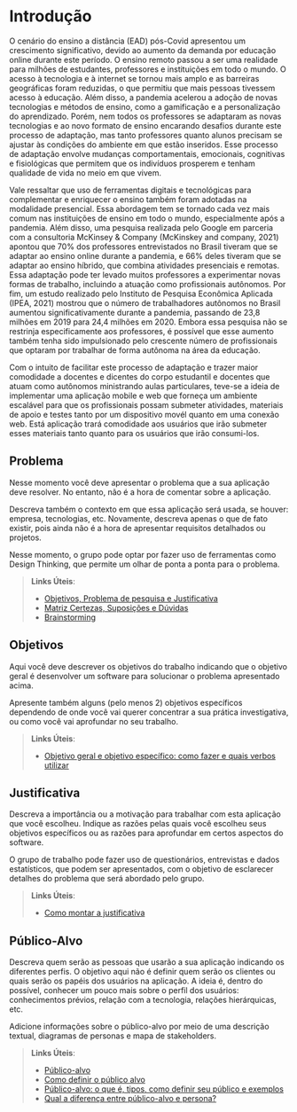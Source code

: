 # Introdução

O cenário do ensino a distância (EAD) pós-Covid apresentou um crescimento significativo, devido ao aumento da demanda por educação online durante este período. O ensino remoto passou a ser uma realidade para milhões de estudantes, professores e instituições em todo o mundo. O acesso à tecnologia e à internet se tornou mais amplo e as barreiras geográficas foram reduzidas, o que permitiu que mais pessoas tivessem acesso à educação. Além disso, a pandemia acelerou a adoção de novas tecnologias e métodos de ensino, como a gamificação e a personalização do aprendizado. Porém, nem todos os professores se adaptaram as novas tecnologias e ao novo formato de ensino encarando desafios durante este processo de adaptação, mas tanto professores quanto alunos precisam se ajustar às condições do ambiente em que estão inseridos. Esse processo de adaptação envolve mudanças comportamentais, emocionais, cognitivas e fisiológicas que permitem que os indivíduos prosperem e tenham qualidade de vida no meio em que vivem. 

Vale ressaltar que uso de ferramentas digitais e tecnológicas para complementar e enriquecer o ensino também foram adotadas na modalidade presencial. Essa abordagem tem se tornado cada vez mais comum nas instituições de ensino em todo o mundo, especialmente após a pandemia. Além disso, uma pesquisa realizada pelo Google em parceria com a consultoria McKinsey & Company (McKinskey and company, 2021) apontou que 70% dos professores entrevistados no Brasil tiveram que se adaptar ao ensino online durante a pandemia, e 66% deles tiveram que se adaptar ao ensino híbrido, que combina atividades presenciais e remotas. Essa adaptação pode ter levado muitos professores a experimentar novas formas de trabalho, incluindo a atuação como profissionais autônomos. Por fim, um estudo realizado pelo Instituto de Pesquisa Econômica Aplicada (IPEA, 2021) mostrou que o número de trabalhadores autônomos no Brasil aumentou significativamente durante a pandemia, passando de 23,8 milhões em 2019 para 24,4 milhões em 2020. Embora essa pesquisa não se restrinja especificamente aos professores, é possível que esse aumento também tenha sido impulsionado pelo crescente número de profissionais que optaram por trabalhar de forma autônoma na área da educação. 

Com o intuito de facilitar este processo de adaptação e trazer maior comodidade a docentes e dicentes do corpo estudantil e docentes que atuam como autônomos ministrando aulas particulares, teve-se a ideia de implementar uma aplicação mobile e web que forneça um ambiente escalável para que os profissionais possam submeter atividades, materiais de apoio e testes tanto por um dispositivo movél quanto em uma conexão web. Está aplicação trará comodidade aos usuários que irão submeter esses materiais tanto quanto para os usuários que irão consumi-los.



## Problema
Nesse momento você deve apresentar o problema que a sua aplicação deve  resolver. No entanto, não é a hora de comentar sobre a aplicação.

Descreva também o contexto em que essa aplicação será usada, se  houver: empresa, tecnologias, etc. Novamente, descreva apenas o que de  fato existir, pois ainda não é a hora de apresentar requisitos  detalhados ou projetos.

Nesse momento, o grupo pode optar por fazer uso  de ferramentas como Design Thinking, que permite um olhar de ponta a ponta para o problema.

> **Links Úteis**:
> - [Objetivos, Problema de pesquisa e Justificativa](https://medium.com/@versioparole/objetivos-problema-de-pesquisa-e-justificativa-c98c8233b9c3)
> - [Matriz Certezas, Suposições e Dúvidas](https://medium.com/educa%C3%A7%C3%A3o-fora-da-caixa/matriz-certezas-suposi%C3%A7%C3%B5es-e-d%C3%BAvidas-fa2263633655)
> - [Brainstorming](https://www.euax.com.br/2018/09/brainstorming/)

## Objetivos

Aqui você deve descrever os objetivos do trabalho indicando que o objetivo geral é desenvolver um software para solucionar o problema apresentado acima. 

Apresente também alguns (pelo menos 2) objetivos específicos dependendo de onde você vai querer concentrar a sua prática investigativa, ou como você vai aprofundar no seu trabalho.
 
> **Links Úteis**:
> - [Objetivo geral e objetivo específico: como fazer e quais verbos utilizar](https://blog.mettzer.com/diferenca-entre-objetivo-geral-e-objetivo-especifico/)

## Justificativa

Descreva a importância ou a motivação para trabalhar com esta aplicação que você escolheu. Indique as razões pelas quais você escolheu seus objetivos específicos ou as razões para aprofundar em certos aspectos do software.

O grupo de trabalho pode fazer uso de questionários, entrevistas e dados estatísticos, que podem ser apresentados, com o objetivo de esclarecer detalhes do problema que será abordado pelo grupo.

> **Links Úteis**:
> - [Como montar a justificativa](https://guiadamonografia.com.br/como-montar-justificativa-do-tcc/)

## Público-Alvo

Descreva quem serão as pessoas que usarão a sua aplicação indicando os diferentes perfis. O objetivo aqui não é definir quem serão os clientes ou quais serão os papéis dos usuários na aplicação. A ideia é, dentro do possível, conhecer um pouco mais sobre o perfil dos usuários: conhecimentos prévios, relação com a tecnologia, relações
hierárquicas, etc.

Adicione informações sobre o público-alvo por meio de uma descrição textual, diagramas de personas e mapa de stakeholders.

> **Links Úteis**:
> - [Público-alvo](https://blog.hotmart.com/pt-br/publico-alvo/)
> - [Como definir o público alvo](https://exame.com/pme/5-dicas-essenciais-para-definir-o-publico-alvo-do-seu-negocio/)
> - [Público-alvo: o que é, tipos, como definir seu público e exemplos](https://klickpages.com.br/blog/publico-alvo-o-que-e/)
> - [Qual a diferença entre público-alvo e persona?](https://rockcontent.com/blog/diferenca-publico-alvo-e-persona/)
